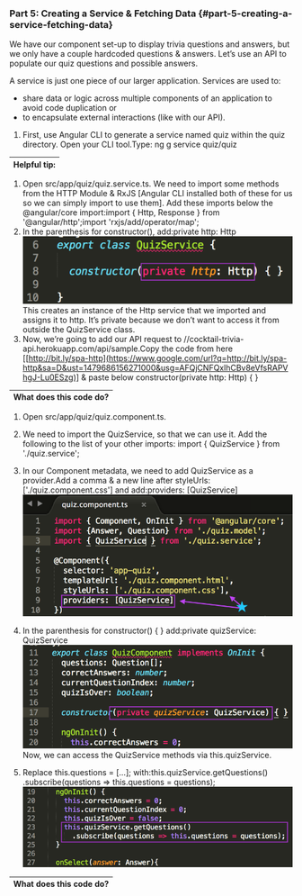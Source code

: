 ### Part 5: Creating a Service &amp; Fetching Data {#part-5-creating-a-service-fetching-data}

We have our component set-up to display trivia questions and answers, but we only have a couple hardcoded questions &amp; answers. Let’s use an API to populate our quiz questions and possible answers.

A service is just one piece of our larger application. Services are used to:

*   share data or logic across multiple components of an application to avoid code duplication or
*   to encapsulate external interactions (like with our API).

1.  First, use Angular CLI to generate a service named quiz within the quiz directory. Open your CLI tool.Type: ng g service quiz/quiz

| Helpful tip: |
| --- |

1.  Open src/app/quiz/quiz.service.ts. We need to import some methods from the HTTP Module &amp; RxJS [Angular CLI installed both of these for us so we can simply import to use them]. Add these imports below the @angular/core import:import { Http, Response } from &#039;@angular/http&#039;;import &#039;rxjs/add/operator/map&#039;;
2.  In the parenthesis for constructor(), add:private http: Http![](images/image27.png)This creates an instance of the Http service that we imported and assigns it to http. It’s private because we don’t want to access it from outside the QuizService class.
3.  Now, we’re going to add our API request to //cocktail-trivia-api.herokuapp.com/api/sample.Copy the code from here [[http://bit.ly/spa-http](https://www.google.com/url?q=http://bit.ly/spa-http&sa=D&ust=1479686156271000&usg=AFQjCNFQxlhCBv8eVfsRAPVhgJ-Lu0ESzg)] &amp; paste below constructor(private http: Http) { }

| What does this code do? |
| --- |

1.  Open src/app/quiz/quiz.component.ts.

1.  We need to import the QuizService, so that we can use it. Add the following to the list of your other imports: import { QuizService } from &#039;./quiz.service&#039;;
2.  In our Component metadata, we need to add QuizService as a provider.Add a comma &amp; a new line after styleUrls: [&#039;./quiz.component.css&#039;] and add:providers: [QuizService]![](images/image22.png)
3.  In the parenthesis for constructor() { } add:private quizService: QuizService![](images/image48.png)Now, we can access the QuizService methods via this.quizService.
4.  Replace this.questions = [...]; with:this.quizService.getQuestions()  .subscribe(questions =&gt; this.questions = questions);![](images/image13.png)

| What does this code do? |
| --- |